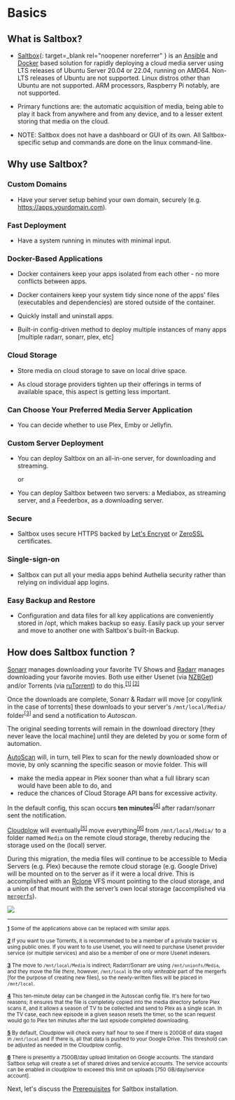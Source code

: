 # Basics

## What is Saltbox?

- [Saltbox](https://github.com/saltyorg/Saltbox){: target=_blank rel="noopener noreferrer" } is an [Ansible](https://www.ansible.com/how-ansible-works) and [Docker](https://www.docker.com/what-container) based solution for rapidly deploying a cloud media server using LTS releases of Ubuntu Server 20.04 or 22.04, running on AMD64.  Non-LTS releases of Ubuntu are not supported.  Linux distros other than Ubuntu are not supported.  ARM processors, Raspberry Pi notably, are not supported.

- Primary functions are: the automatic acquisition of media, being able to  play it back from anywhere and from any device, and to a lesser extent storing that media on the cloud.

- NOTE: Saltbox does not have a dashboard or GUI of its own. All Saltbox-specific setup and commands are done on the linux command-line.

## Why use Saltbox?

### Custom Domains

- Have your server setup behind your own domain, securely (e.g. <https://apps.yourdomain.com>).

### Fast Deployment

- Have a system running in minutes with minimal input.

### Docker-Based Applications

- Docker containers keep your apps isolated from each other - no more conflicts between apps.

- Docker containers keep your system tidy since none of the apps' files (executables and dependencies) are stored outside of the container.

- Quickly install and uninstall apps.

- Built-in config-driven method to deploy multiple instances of many apps [multiple radarr, sonarr, plex, etc]

### Cloud Storage

- Store media on cloud storage to save on local drive space.

- As cloud storage providers tighten up their offerings in terms of available space, this aspect is getting less important.

### Can Choose Your Preferred Media Server Application

- You can decide whether to use Plex, Emby or Jellyfin.

### Custom Server Deployment

- You can deploy Saltbox on an all-in-one server, for downloading and streaming.

  or

- You can deploy Saltbox between two servers: a Mediabox, as streaming server, and a Feederbox, as a downloading server.

### Secure

- Saltbox uses secure HTTPS backed by [Let's Encrypt](https://letsencrypt.org/) or [ZeroSSL](https://zerossl.com/) certificates.

### Single-sign-on

- Saltbox can put all your media apps behind Authelia security rather than relying on individual app logins.

### Easy Backup and Restore

- Configuration and data files for all key applications are conveniently stored in /opt, which makes backup so easy. Easily pack up your server and move to another one with Saltbox's built-in Backup.

## How does Saltbox function ?

[Sonarr](https://sonarr.tv/) manages downloading your favorite TV Shows and [Radarr](https://radarr.video/) manages downloading your favorite movies. Both use either Usenet (via [NZBGet](https://nzbget.net/)) and/or Torrents (via [ruTorrent](https://github.com/Novik/ruTorrent)) to do this.<sup name="a1">[\[1\]](#f1) </sup><sup name="a2">[\[2\]](#f2)</sup>

Once the downloads are complete, Sonarr & Radarr will move [or copy/link in the case of torrents] these downloads to your server's `/mnt/local/Media/` folder<sup name="a3">[\[3\]](#f3) </sup> and send a notification to _Autoscan_.

The original seeding torrents will remain in the download directory [they never leave the local machine] until they are deleted by you or some form of automation.

[AutoScan](https://github.com/cloudbox/autoscan/) will, in turn, tell Plex to scan for the newly downloaded show or movie, by only scanning the specific season or movie folder. This will

- make the media appear in Plex sooner than what a full library scan would have been able to do, and
- reduce the chances of Cloud Storage API bans for excessive activity.

In the default config, this scan occurs **ten minutes**<sup name="a4">[\[4\]](#f4) </sup> after radarr/sonarr sent the notification.

[Cloudplow](https://github.com/Saltbox/Saltbox/wiki/Cloudplow) will eventually<sup name="a5">[\[5\]](#f5) </sup> move everything<sup name="a6">[\[6\]](#f6) </sup> from `/mnt/local/Media/` to a folder named `Media` on the remote cloud storage, thereby reducing the storage used on the (local) server.

During this migration, the media files will continue to be accessible to Media Servers (e.g. Plex) because the remote cloud storage (e.g. Google Drive) will be mounted on to the server as if it were a local drive. This is accomplished with an [Rclone](https://rclone.org/) VFS mount pointing to the cloud storage, and a union of that mount with the server’s own local storage (accomplished via [`mergerfs`](https://github.com/trapexit/mergerfs)).

![](../../images/basics-flowchart.png)

***

<sup><b name="f1">[1](#a1)</b> Some of the applications above can be replaced with similar apps. </sup>

<sup><b name="f2">[2](#a2)</b> If you want to use Torrents, it is recommended to be a member of a private tracker vs using public ones. If you want to to use Usenet, you will need to purchase Usenet provider service (or multiple services) and also be a member of one or more Usenet indexers. </sup>

<sup><b name="f3">[3](#a3)</b> The move to `/mnt/local/Media` is indirect; Radarr/Sonarr are using `/mnt/unionfs/Media`, and they move the file _there_, however,  `/mnt/local` is the only _writeable_ part of the mergerfs [for the purpose of  creating new files], so the newly-written files will be placed in `/mnt/local`. </sup>

<sup><b name="f4">[4](#a4)</b> This ten-minute delay can be changed in the Autoscan config file.  It's here for two reasons; it ensures that the file is completely copied into the media directory before Plex scans it, and it allows a season of TV to be collected and send to Plex as a single scan. In the TV case, each new episode in a given season resets the timer, so the scan request would go to Plex ten minutes after the last epsiode completed downloading.</sup>

<sup><b name="f5">[5](#a5)</b> By default, Cloudplow will check every half hour to see if there is 200GB of data staged in `/mnt/local` and if there is, all that data is pushed to your Google Drive.  This threshold can be adjusted as needed in the Cloudplow config. </sup>

<sup><b name="f6">[6](#a6)</b> There is presently a 750GB/day upload limitation on Google accounts.  The standard Saltbox setup will create a set of shared drives and service accounts. The service accounts can be enabled in cloudplow to exceeed this limit on uploads [750 GB/day/service account]. </sup>

Next, let's discuss the [Prerequisites](../prerequisites/prerequisites.md) for Saltbox installation.
